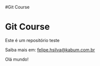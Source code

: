 #Git Course
# Git Course
Este é um repositório teste

Saiba mais em: felipe.hsilva@kabum.com.br

Olá mundo!
